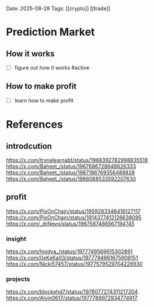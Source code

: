Date: 2025-08-28
Tags:  [[crypto]] [[trade]]

# Prediction Market
## How it works
- [ ] figure out how it works #active

## How to make profit
- [ ] learn how to make profit



# References
## introdcution
https://x.com/trynalearnabt/status/1968392782998835518
https://x.com/Baheet_/status/1967686728648626333
https://x.com/Baheet_/status/1967186769356488828
https://x.com/Baheet_/status/1966068533592207630
## profit
https://x.com/PixOnChain/status/1959283346418127117
https://x.com/PixOnChain/status/1914377412126638095
https://x.com/_drNeyo/status/1967587486567194745
### insight
https://x.com/hoidya_/status/1977749569615302891
https://x.com/0xKaKa03/status/1977794661675909151
https://x.com/Nicki57457/status/1977579529704226930
### projects
https://x.com/blockphd7/status/1978077274311217204
https://x.com/Alvin0617/status/1977789972934774917